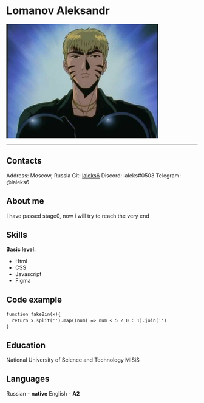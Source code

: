 # Lomanov Aleksandr 
[![avatar](/img/avatar_oni_3.jpg)](https://www.youtube.com/watch?v=o6YeFTwehBg&list=PLjECPJrdKj24zzZOfmD8RQfHIq78HAUUZ)

---
## Contacts
Address: Moscow, Russia
Git: [laleks6](https://github.com/laleks6)
Discord: laleks#0503
Telegram: @laleks6

## About me
I have passed stage0, now i will try to reach the very end

## Skills

**Basic level:**
* Html
* CSS
* Javascript
* Figma

## Code example
```
function fakeBin(x){
  return x.split('').map((num) => num < 5 ? 0 : 1).join('')
}
```
## Education
National University of Science and Technology MISiS

## Languages
Russian - **native**
English - **A2**
